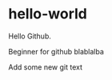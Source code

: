 # hello-world

Hello Github.

Beginner for github
blablalba

Add some new git text
<?php echo "hello github"; ?>

